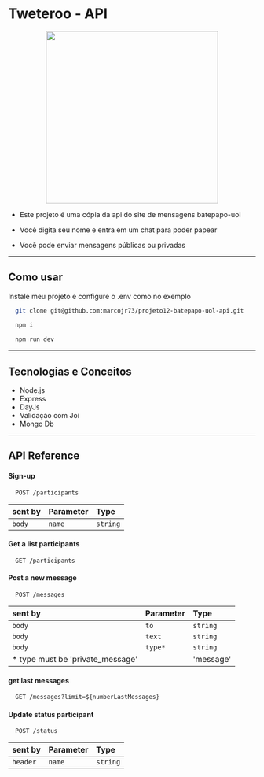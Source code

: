 
# Tweteroo - API

<p align="center">
   <img width=350 src="https://bootcampra.notion.site/image/https%3A%2F%2Fs3-us-west-2.amazonaws.com%2Fsecure.notion-static.com%2F089d96f5-8c2e-451d-be67-56fcedf3670e%2F919fa83bed3698c340186745cb0214b3-removebg-preview.png?table=block&id=88dcf7f3-e5dd-4dc0-a91a-1de8e91a0258&spaceId=f797e032-5eb2-4c9d-beb7-cd7181e19e47&width=250&userId=&cache=v2"/>
</p>


- Este projeto é uma cópia da api do site de mensagens batepapo-uol

- Você digita seu nome e entra em um chat para poder papear

- Você pode enviar mensagens públicas ou privadas

***

## Como usar

Instale meu projeto e configure o .env como no exemplo

```bash
  git clone git@github.com:marcojr73/projeto12-batepapo-uol-api.git
```

```bash
  npm i
  
  npm run dev
```

***

##	 Tecnologias e Conceitos

- Node.js
- Express
- DayJs
- Validação com Joi
- Mongo Db

***
    
## API Reference

#### Sign-up

```
  POST /participants
```

| sent by |Parameter | Type     |             
| :-------- |:-------- | :------- | 
| `body` |`name` | `string` |

#### Get a list participants

```
  GET /participants
```

#### Post a new message

```
  POST /messages
```

| sent by |Parameter | Type     |             
| :-------- |:-------- | :------- | 
| `body` |`to` | `string` |
| `body` |`text` | `string` |
| `body` |`type*` | `string` |
* type must be 'private_message' || 'message'

#### get last messages

```
  GET /messages?limit=${numberLastMessages}
```
#### Update status participant

```
  POST /status
```

| sent by |Parameter | Type     |             
| :-------- |:-------- | :------- | 
| `header` |`name` | `string` |



